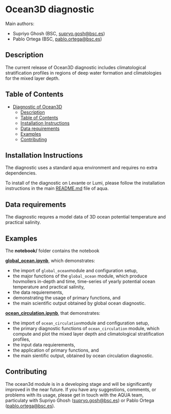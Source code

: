 # Ocean3D diagnostic

Main authors: 
- Supriyo Ghosh (BSC, supryo.gosh@bsc.es)
- Pablo Ortega (BSC, pablo.ortega@bsc.es)

## Description

The current release of Ocean3D diagnostic includes climatological stratification profiles in regions of deep water formation and climatologies for the mixed layer depth.

## Table of Contents

- [Diagnostic of Ocean3D](#diagnostic-of-Ocean3D)
  - [Description](#description)
  - [Table of Contents](#table-of-contents)
  - [Installation Instructions](#installation-instructions)
  - [Data requirements](#data-requirements)
  - [Examples](#examples)
  - [Contributing](#contributing)

## Installation Instructions

The diagnostic uses a standard aqua environment and requires no extra dependencies. 


To install of the diagnostic on Levante or Lumi, please follow the installation instructions in the main [README.md](https://github.com/oloapinivad/AQUA/blob/main/README.md) file of aqua.

## Data requirements  

The diagnostic requres a model data of 3D ocean potential temperature and practical salinity.

## Examples
The **notebook/** folder contains the notebook 

**[global_ocean.ipynb](https://github.com/oloapinivad/AQUA/blob/main/diagnostics/global_ocean/notebooks/global_ocean.ipynb)**, which demonstrates:
- the import of `global_ocean`module and configuration setup, 
- the major functions of the `global_ocean` module, which produce hovmollers in-depth and time, time-series of yearly potential ocean temperature and practical salinity, 
- the data requierements, 
- demonstrating the usage of primary functions, and 
- the main scientific output obtained by global ocean diagnostic.

 **[ocean_circulation.ipynb](https://github.com/oloapinivad/AQUA/blob/main/diagnostics/ocean_circulation/notebooks/ocean_circulation.ipynb)**, that  demonstrates:
- the import of `ocean_circulation`module and configuration setup, 
- the primary diagnostic functions of `ocean_circulation` module, which compute and plot the mixed layer depth and climatological stratification profiles,
- the input data requierements, 
- the application of primary functions, and 
- the main sientific output, obtained by ocean circulation diagnostic.

## Contributing

The  ocean3d module is in a developing stage and will be significantly improved in the near future. If you have any suggestions, comments, or problems with its usage, please get in touch with the AQUA team, particulaty with Supriyo Ghosh (supryo.gosh@bsc.es) or Pablo Ortega (pablo.ortega@bsc.es).